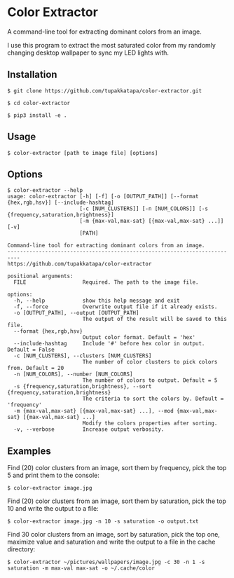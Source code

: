 # Color Extractor

A command-line tool for extracting dominant colors from an image.

I use this program to extract the most saturated color from my randomly changing desktop wallpaper to sync my LED lights with.

## Installation

```console
$ git clone https://github.com/tupakkatapa/color-extractor.git

$ cd color-extractor

$ pip3 install -e .
```

## Usage

```console
$ color-extractor [path to image file] [options]
```

## Options

```console
$ color-extractor --help
usage: color-extractor [-h] [-f] [-o [OUTPUT_PATH]] [--format {hex,rgb,hsv}] [--include-hashtag] 
                       [-c [NUM_CLUSTERS]] [-n [NUM_COLORS]] [-s {frequency,saturation,brightness}] 
                       [-m {max-val,max-sat} [{max-val,max-sat} ...]] [-v]
                       [PATH]

Command-line tool for extracting dominant colors from an image.
--------------------------------------------------------------------------
https://github.com/tupakkatapa/color-extractor

positional arguments:
  FILE                  Required. The path to the image file.

options:
  -h, --help            show this help message and exit
  -f, --force           Overwrite output file if it already exists.
  -o [OUTPUT_PATH], --output [OUTPUT_PATH]
                        The output of the result will be saved to this file.
  --format {hex,rgb,hsv}
                        Output color format. Default = 'hex'
  --include-hashtag     Include '#' before hex color in output. Default = False
  -c [NUM_CLUSTERS], --clusters [NUM_CLUSTERS]
                        The number of color clusters to pick colors from. Default = 20
  -n [NUM_COLORS], --number [NUM_COLORS]
                        The number of colors to output. Default = 5
  -s {frequency,saturation,brightness}, --sort {frequency,saturation,brightness}
                        The criteria to sort the colors by. Default = 'frequency'
  -m {max-val,max-sat} [{max-val,max-sat} ...], --mod {max-val,max-sat} [{max-val,max-sat} ...]
                        Modify the colors properties after sorting.
  -v, --verbose         Increase output verbosity.
```

## Examples

Find (20) color clusters from an image, sort them by frequency, pick the top 5 and print them to the console:

```console
$ color-extractor image.jpg
```

Find (20) color clusters from an image, sort them by saturation, pick the top 10 and write the output to a file:

```console
$ color-extractor image.jpg -n 10 -s saturation -o output.txt
```

Find 30 color clusters from an image, sort by saturation, pick the top one, maximize value and saturation and write the output to a file in the cache directory:

```console
$ color-extractor ~/pictures/wallpapers/image.jpg -c 30 -n 1 -s saturation -m max-val max-sat -o ~/.cache/color
```


